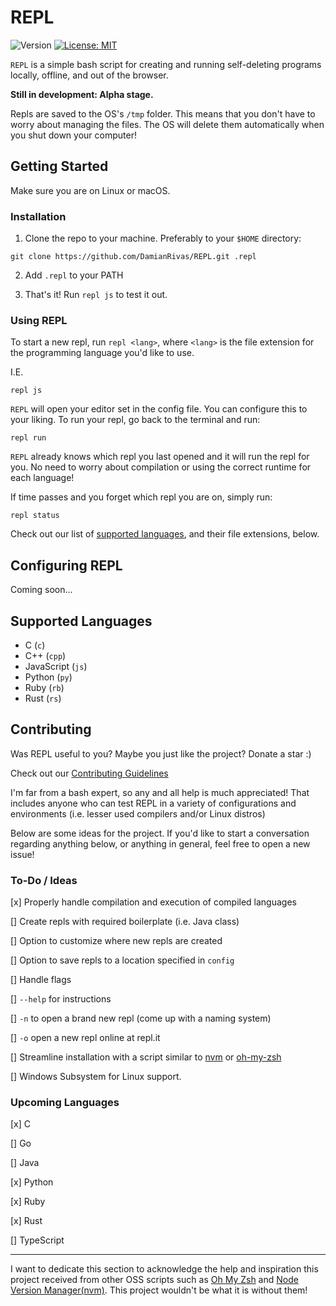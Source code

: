 # REPL

![Version](https://img.shields.io/github/tag/DamianRivas/REPL.svg)
[![License: MIT](https://img.shields.io/badge/License-MIT-blue.svg)](https://opensource.org/licenses/MIT)

`REPL` is a simple bash script for creating and running self-deleting programs locally, offline, and out of the browser.

**Still in development: Alpha stage.**

Repls are saved to the OS's `/tmp` folder. This means that you don't have to worry about managing the files. The OS will delete them automatically when you shut down your computer!

## Getting Started

Make sure you are on Linux or macOS.

### Installation

1. Clone the repo to your machine. Preferably to your `$HOME` directory:

```
git clone https://github.com/DamianRivas/REPL.git .repl
```

2. Add `.repl` to your PATH

3. That's it! Run `repl js` to test it out.

### Using REPL

To start a new repl, run `repl <lang>`, where `<lang>` is the file extension for the programming language you'd like to use.

I.E.

```
repl js
```

`REPL` will open your editor set in the config file. You can configure this to your liking. To run your repl, go back to the terminal and run:

```
repl run
```

`REPL` already knows which repl you last opened and it will run the repl for you. No need to worry about compilation or using the correct runtime for each language!

If time passes and you forget which repl you are on, simply run:

```
repl status
```

Check out our list of [supported languages](#supported-languages), and their file extensions, below.

## Configuring REPL

Coming soon...

## Supported Languages

[//]: # "When editing, the list below must be kept in alphabetical order"

- C (`c`)
- C++ (`cpp`)
- JavaScript (`js`)
- Python (`py`)
- Ruby (`rb`)
- Rust (`rs`)

## Contributing

Was REPL useful to you? Maybe you just like the project? Donate a star :)

Check out our [Contributing Guidelines](https://github.com/DamianRivas/REPL/blob/master/CONTRIBUTING.md)

I'm far from a bash expert, so any and all help is much appreciated! That includes anyone who can test REPL in a variety of configurations and environments (i.e. lesser used compilers and/or Linux distros)

Below are some ideas for the project. If you'd like to start a conversation regarding anything below, or anything in general, feel free to open a new issue!

### To-Do / Ideas

[x] Properly handle compilation and execution of compiled languages

[] Create repls with required boilerplate (i.e. Java class)

[] Option to customize where new repls are created

[] Option to save repls to a location specified in `config`

[] Handle flags

[] `--help` for instructions

[] `-n` to open a brand new repl (come up with a naming system)

[] `-o` open a new repl online at repl.it

[] Streamline installation with a script similar to [nvm](https://github.com/creationix/nvm) or [oh-my-zsh](https://github.com/robbyrussell/oh-my-zsh)

[] Windows Subsystem for Linux support.

### Upcoming Languages

[x] C

[] Go

[] Java

[x] Python

[x] Ruby

[x] Rust

[] TypeScript

---

I want to dedicate this section to acknowledge the help and inspiration this project received from other OSS scripts such as [Oh My Zsh](https://github.com/robbyrussell/oh-my-zsh) and [Node Version Manager(nvm)](https://github.com/creationix/nvm). This project wouldn't be what it is without them!
